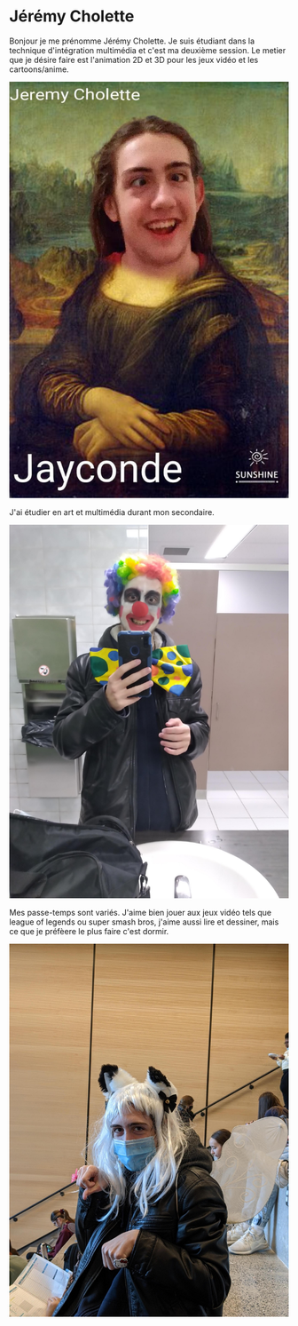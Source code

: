 # Jérémy Cholette

Bonjour je me prénomme Jérémy Cholette. Je suis étudiant dans la technique d'intégration multimédia et c'est ma deuxième session. Le metier que je désire faire est l'animation 2D et 3D pour les jeux vidéo et les cartoons/anime. 


![photo](medias/image1.png)



J'ai étudier en art et multimédia durant mon secondaire. 

![photo](medias/image2.png)



Mes passe-temps sont variés. J'aime bien jouer aux jeux vidéo tels que league of legends ou super smash bros, j'aime aussi lire et dessiner, mais ce que je préfèere le plus faire c'est dormir.



![photo](medias/image3.png)


